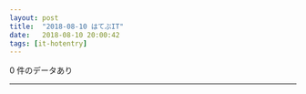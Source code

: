 ```yaml
---
layout: post
title:  "2018-08-10 はてぶIT"
date:   2018-08-10 20:00:42
tags: [it-hotentry]
---
```

0 件のデータあり

<hr>
